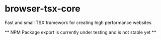 # browser-tsx-core
Fast and small TSX framework for creating high performance websites

** NPM Package export is currently under testing and is not stable yet **
